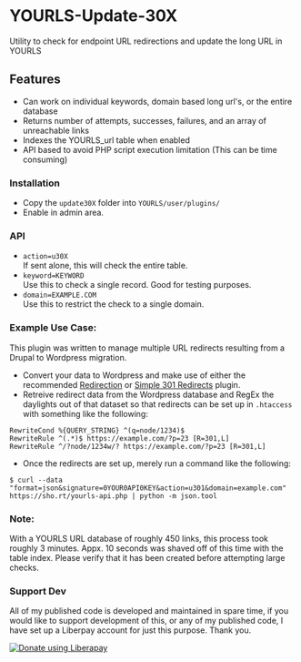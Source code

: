 # YOURLS-Update-30X
Utility to check for endpoint URL redirections and update the long URL in YOURLS

## Features
- Can work on individual keywords, domain based long url's, or the entire database
- Returns number of attempts, successes, failures, and an array of unreachable links
- Indexes the YOURLS_url table when enabled
- API based to avoid PHP script execution limitation (This can be time consuming)

### Installation
-  Copy the `update30X` folder into `YOURLS/user/plugins/`
-  Enable in admin area.

### API
-  `action=u30X`  
If sent alone, this will check the entire table.
-  `keyword=KEYWORD`  
Use this to check a single record. Good for testing purposes.  
-  `domain=EXAMPLE.COM`  
Use this to restrict the check to a single domain.

### Example Use Case:
This plugin was written to manage multiple URL redirects resulting from a Drupal to Wordpress migration.
-  Convert your data to Wordpress and make use of either the recommended [Redirection](https://wordpress.org/plugins/redirection/) or [Simple 301 Redirects](https://wordpress.org/plugins/simple-301-redirects/) plugin. 
-  Retreive redirect data from the Wordpress database and RegEx the daylights out of that dataset so that redirects can be set up in `.htaccess` with something like the following:
```  
RewriteCond %{QUERY_STRING} ^(q=node/1234)$  
RewriteRule ^(.*)$ https://example.com/?p=23 [R=301,L]  
RewriteRule ^/?node/1234w/? https://example.com/?p=23 [R=301,L]  
```  
-  Once the redirects are set up, merely run a command like the following:  
```
$ curl --data "format=json&signature=0YOUR0API0KEY&action=u301&domain=example.com" https://sho.rt/yourls-api.php | python -m json.tool

```  

### Note:
With a YOURLS URL database of roughly 450 links, this process took roughly 3 minutes. Appx. 10 seconds was shaved off of this time with the table index. Please verify that it has been created before attempting large checks.

### Support Dev
All of my published code is developed and maintained in spare time, if you would like to support development of this, or any of my published code, I have set up a Liberpay account for just this purpose. Thank you.

<noscript><a href="https://liberapay.com/joshu42/donate"><img alt="Donate using Liberapay" src="https://liberapay.com/assets/widgets/donate.svg"></a></noscript>

